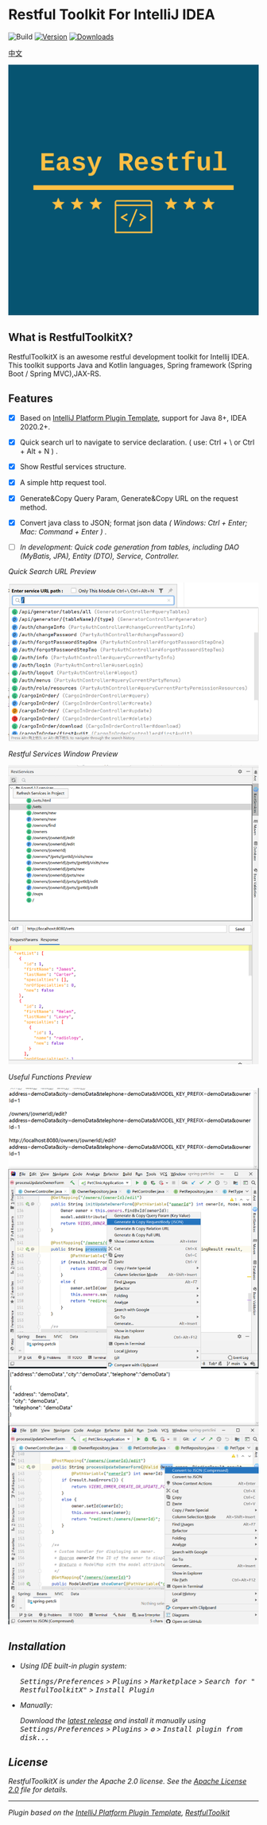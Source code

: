 # Restful Toolkit For IntelliJ IDEA

![Build](https://github.com/huangbaihua001/RestfulToolkitX/workflows/Build/badge.svg)
[![Version](https://img.shields.io/jetbrains/plugin/v/jiux.net.plugin.restful.toolkit.svg)](https://plugins.jetbrains.com/plugin/18118-restfultoolkitx)
[![Downloads](https://img.shields.io/jetbrains/plugin/d/jiux.net.plugin.restful.toolkit.svg)](https://plugins.jetbrains.com/plugin/18118-restfultoolkitx)

[中文](README_zh_CN.md)

![logo.png](img/logo.png)

## What is RestfulToolkitX?
RestfulToolkitX is an awesome restful development toolkit for Intellij IDEA. This toolkit supports Java and Kotlin languages,
Spring framework (Spring Boot / Spring MVC),JAX-RS.

## Features

- [x] Based on [IntelliJ Platform Plugin Template][template], support for Java 8+, IDEA 2020.2+.
- [x] Quick search url to navigate to service declaration. ( use: Ctrl + \ or Ctrl + Alt + N ) .
- [x] Show Restful services structure.
- [x] A simple http request tool.
- [x] Generate&Copy Query Param, Generate&Copy URL on the request method.
- [x] Convert java class to JSON; format json data <em>( Windows: Ctrl + Enter; Mac: Command + Enter ) .
- [ ] In development: Quick code generation from tables, including DAO (MyBatis, JPA), Entity (DTO), Service, Controller.


Quick Search URL Preview

![searchService.png](img/searchService.png)

Restful Services Window Preview

![restServiceWindow.png](img/rest_resp_highlight.png)

Useful Functions Preview

![gen_copy.png](img/gen_copy.png)
![convert_json.png](img/convert_json.png)


## Installation

- Using IDE built-in plugin system:

  <kbd>Settings/Preferences</kbd> > <kbd>Plugins</kbd> > <kbd>Marketplace</kbd> > <kbd>Search for "
  RestfulToolkitX"</kbd> >
  <kbd>Install Plugin</kbd>

- Manually:

  Download the [latest release](https://github.com/huangbaihua001/restful-toolkit/releases/latest) and install it
  manually using
  <kbd>Settings/Preferences</kbd> > <kbd>Plugins</kbd> > <kbd>⚙️</kbd> > <kbd>Install plugin from disk...</kbd>



## License

RestfulToolkitX is under the Apache 2.0 license. See the [Apache License 2.0](http://www.apache.org/licenses/LICENSE-2.0) file for details.

---
Plugin based on the [IntelliJ Platform Plugin Template][template], [RestfulToolkit][RestfulToolkit]

[template]: https://github.com/JetBrains/intellij-platform-plugin-template

[RestfulToolkit]: https://github.com/mrmanzhaow/RestfulToolkit
